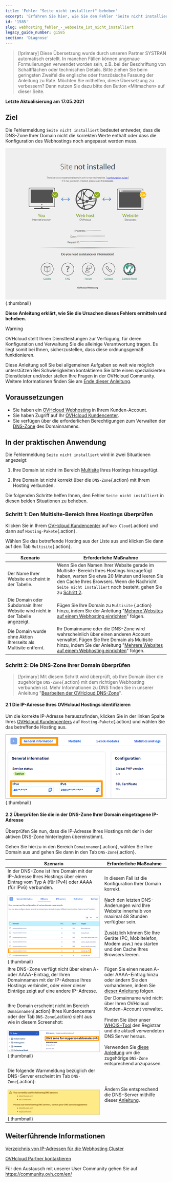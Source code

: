 ```yaml
---
title: 'Fehler "Seite nicht installiert" beheben'
excerpt: 'Erfahren Sie hier, wie Sie den Fehler "Seite nicht installiert" beheben'
id: '1585'
slug: webhosting_fehler_-_webseite_ist_nicht_installiert
legacy_guide_number: g1585
section: 'Diagnose'
---
```


> [!primary]
> Diese Übersetzung wurde durch unseren Partner SYSTRAN automatisch erstellt. In manchen Fällen können ungenaue Formulierungen verwendet worden sein, z.B. bei der Beschriftung von Schaltflächen oder technischen Details. Bitte ziehen Sie beim geringsten Zweifel die englische oder französische Fassung der Anleitung zu Rate. Möchten Sie mithelfen, diese Übersetzung zu verbessern? Dann nutzen Sie dazu bitte den Button «Mitmachen» auf dieser Seite.
>

**Letzte Aktualisierung am 17.05.2021**

## Ziel

Die Fehlermeldung `Seite nicht installiert` bedeutet entweder, dass die DNS-Zone Ihrer Domain nicht die korrekten Werte enthält oder dass die Konfiguration des Webhostings noch angepasst werden muss.

![website not installed](images/site-not-installed2021.png){.thumbnail}

**Diese Anleitung erklärt, wie Sie die Ursachen dieses Fehlers ermitteln und beheben.**

> [!warning]
> OVHcloud stellt Ihnen Dienstleistungen zur Verfügung, für deren Konfiguration und Verwaltung Sie die alleinige Verantwortung tragen. Es liegt somit bei Ihnen, sicherzustellen, dass diese ordnungsgemäß funktionieren.
>
> Diese Anleitung soll Sie bei allgemeinen Aufgaben so weit wie möglich unterstützen Bei Schwierigkeiten kontaktieren Sie bitte einen spezialisierten Dienstleister und/oder stellen Ihre Fragen in der OVHcloud Community. Weitere Informationen finden Sie am [Ende dieser Anleitung](#gofurther).
>

## Voraussetzungen

- Sie haben ein [OVHcloud Webhosting](https://www.ovh.de/hosting) in Ihrem Kunden-Account.
- Sie haben Zugriff auf Ihr [OVHcloud Kundencenter](https://www.ovh.com/auth/?action=gotomanager&from=https://www.ovh.de/&ovhSubsidiary=de).
- Sie verfügen über die erforderlichen Berechtigungen zum Verwalten der [DNS-Zone](../../domains/webhosting_bearbeiten_der_dns_zone/) des Domainnamens.

## In der praktischen Anwendung

Die Fehlermeldung `Seite nicht installiert` wird in zwei Situationen angezeigt:

1. Ihre Domain ist nicht im Bereich [Multisite](../multisites-mehrere-websites-konfigurieren/#schritt-1-auf-die-multisite-verwaltung-zugreifen) Ihres Hostings hinzugefügt.

2. Ihre Domain ist nicht korrekt über die `DNS-Zone`{.action} mit Ihrem Hosting verbunden.

Die folgenden Schritte helfen Ihnen, den Fehler `Seite nicht installiert` in diesen beiden Situationen zu beheben.

### Schritt 1: Den Multisite-Bereich Ihres Hostings überprüfen

Klicken Sie in Ihrem [OVHcloud Kundencenter](https://www.ovh.com/auth/?action=gotomanager&from=https://www.ovh.de/&ovhSubsidiary=de) auf `Web Cloud`{.action} und dann auf `Hosting-Pakete`{.action}.

Wählen Sie das betreffende Hosting aus der Liste aus und klicken Sie dann auf den Tab `Multisite`{.action}.

|Szenario|Erforderliche Maßnahme|
|---|---|
|Der Name Ihrer Website erscheint in der Tabelle.|Wenn Sie den Namen Ihrer Website gerade im Multisite-Bereich Ihres Hostings hinzugefügt haben, warten Sie etwa 20 Minuten und leeren Sie den Cache Ihres Browsers. Wenn die Nachricht `Seite nicht installiert` noch besteht, gehen Sie zu [Schritt 2](#checkdomainlink).|
|Die Domain oder Subdomain Ihrer Website wird nicht in der Tabelle angezeigt.|Fügen Sie Ihre Domain zu `Multisite` {.action} hinzu, indem Sie der Anleitung "[Mehrere Websites auf einem Webhosting einrichten](../multisites-mehrere-websites-konfigurieren/#schritt-2-eine-domain-oder-subdomain-hinzufugen)" folgen.|
|Die Domain wurde ohne Aktion Ihrerseits als Multisite entfernt.|Ihr Domainname oder die DNS-Zone wird wahrscheinlich über einen anderen Account verwaltet. Fügen Sie Ihre Domain als Multisite hinzu, indem Sie der Anleitung "[Mehrere Websites auf einem Webhosting einrichten](../multisites-mehrere-websites-konfigurieren/#schritt-22-eine-externe-domain-hinzufugen)" folgen.|

### Schritt 2: Die DNS-Zone Ihrer Domain überprüfen <a name="checkdomainlink"></a>

> [!primary]
> Mit diesem Schritt wird überprüft, ob Ihre Domain über die zugehörige `DNS-Zone`{.action} mit dem richtigen Webhosting verbunden ist.
> Mehr Informationen zu DNS finden Sie in unserer Anleitung "[Bearbeiten der OVHcloud DNS-Zone](../../domains/webhosting_bearbeiten_der_dns_zone/#dns-konzept-verstehen)".

#### 2\.1 Die IP-Adresse Ihres OVHcloud Hostings identifizieren

Um die korrekte IP-Adresse herauszufinden, klicken Sie in der linken Spalte Ihres [OVHcloud Kundencenters](https://www.ovh.com/auth/?action=gotomanager&from=https://www.ovh.de/&ovhSubsidiary=de) auf `Hosting-Pakete`{.action} und wählen Sie das betreffende Hosting aus.

![hosting-general-information](images/hosting-general-informations.png){.thumbnail}

#### 2\.2 Überprüfen Sie die in der DNS-Zone Ihrer Domain eingetragene IP-Adresse

Überprüfen Sie nun, dass die IP-Adresse Ihres Hostings mit der in der aktiven DNS-Zone hinterlegten übereinstimmt.

Gehen Sie hierzu in den Bereich `Domainnamen`{.action}, wählen Sie Ihre Domain aus und gehen Sie dann in den Tab `DNS-Zone`{.action}.

|Szenario|Erforderliche Maßnahme|
|---|---|
|In der DNS-Zone ist Ihre Domain mit der IP-Adresse Ihres Hostings über einen Eintrag vom Typ A (für IPv4) oder AAAA (für IPv6) verbunden.<br><br>![zoneDNS_IP2](images/zonedns_ip2.png){.thumbnail}|In diesem Fall ist die Konfiguration Ihrer Domain korrekt.<br><br>Nach den letzten DNS-Änderungen wird Ihre Website innerhalb von maximal 48 Stunden verfügbar sein.<br><br>Zusätzlich können Sie Ihre Geräte (PC, Mobiltelefon, Modem usw.) neu starten und den Cache Ihres Browsers leeren.|
|Ihre DNS-Zone verfügt nicht über einen A- oder AAAA-Eintrag, der Ihren Domainnamen mit der IP-Adresse Ihres Hostings verbindet, oder einer dieser Einträge zeigt auf eine andere IP-Adresse.|Fügen Sie einen neuen A- oder AAAA-Eintrag hinzu oder ändern Sie den vorhandenen, indem Sie [dieser Anleitung](../../domains/webhosting_bearbeiten_der_dns_zone/) folgen.|
|Ihre Domain erscheint nicht im Bereich `Domainnamen`{.action} Ihres Kundencenters oder der Tab `DNS-Zone`{.action} sieht aus wie in diesem Screenshot:<br><br>![zonedns2](images/zonedns_ndd_pas_sur_lec2.png){.thumbnail}|Der Domainname wird nicht über Ihren OVHcloud Kunden-Account verwaltet.<br><br>Finden Sie über unser [WHOIS-Tool](https://www.ovh.de/support/werkzeuge/check_whois.pl) den Registrar und die aktuell verwendeten DNS Server heraus.<br><br>Verwenden Sie [diese Anleitung](../multisites-mehrere-websites-konfigurieren/#schritt-22-eine-externe-domain-hinzufugen) um die zugehörige `DNS-Zone` entsprechend anzupassen.|
|Die folgende Warnmeldung bezüglich der DNS-Server erscheint im Tab `DNS-Zone`{.action}:<br><br>![warnmeldung_dns](images/avertissement_zonedns_pas_sur_srv_dns.png){.thumbnail}|Ändern Sie entsprechend die DNS-Server mithilfe dieser [Anleitung](../../domains/webhosting_allgemeine_informationen_zu_den_dns_servern/).|

## Weiterführende Informationen <a name="gofurther"></a>

[Verzeichnis von IP-Adressen für die Webhosting Cluster](../verzeichnis-der-ip-adressen-web-hosting-cluster/)

[OVHcloud Partner kontaktieren](https://partner.ovhcloud.com/de/directory/)

Für den Austausch mit unserer User Community gehen Sie auf <https://community.ovh.com/en/>
